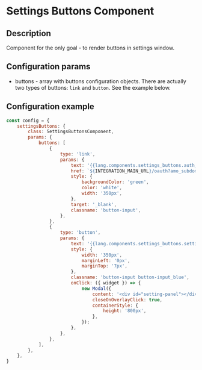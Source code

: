 # Settings Buttons Component

## Description

Component for the only goal - to render buttons in settings window.

## Configuration params

- buttons - array with buttons configuration objects. There are actually two types of buttons: ```link``` and ```button```. See the example below.

## Configuration example

```javascript
const config = {
    settingsButtons: {
        class: SettingsButtonsComponent,
        params: {
            buttons: [
                {
                    type: 'link',
                    params: {
                        text: '{{lang.components.settings_buttons.auth_btn}}',
                        href: `${INTEGRATION_MAIN_URL}/oauth?amo_subdomain={{system.domain}}`,
                        style: {
                            backgroundColor: 'green',
                            color: 'white',
                            width: '350px',
                        },
                        target: '_blank',
                        classname: 'button-input',
                    },
                },
                {
                    type: 'button',
                    params: {
                        text: '{{lang.components.settings_buttons.settings_btn}}',
                        style: {
                            width: '350px',
                            marginLeft: '0px',
                            marginTop: '7px',
                        },
                        classname: 'button-input button-input_blue',
                        onClick: ({ widget }) => {
                            new Modal({
                                content: '<div id="setting-panel"></div>',
                                closeOnOverlayClick: true,
                                containerStyle: {
                                    height: '800px',
                                },
                            });
                        },
                    },
                },
            ],
        },
    },
}
```